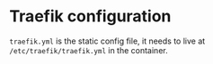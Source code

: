 # Traefik configuration

`traefik.yml` is the static config file, it needs to live at `/etc/traefik/traefik.yml` in the container.
